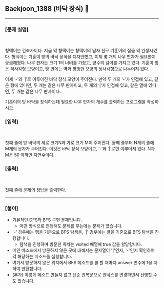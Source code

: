 ## Baekjoon_1388 (바닥 장식) 🚀
___


### **[문제 설명]**
<br>

형택이는 건축가이다. 지금 막 형택이는 형택이의 남자 친구 기훈이의 집을 막 완성시켰다. 형택이는 기훈이 방의 바닥 장식을 디자인했고, 이제 몇 개의 나무 판자가 필요한지 궁금해졌다. 나무 판자는 크기 1의 너비를 가졌고, 양수의 길이를 가지고 있다. 기훈이 방은 직사각형 모양이고, 방 안에는 벽과 평행한 모양의 정사각형으로 나누어져 있다.

이제 ‘-’와 ‘|’로 이루어진 바닥 장식 모양이 주어진다. 만약 두 개의 ‘-’가 인접해 있고, 같은 행에 있다면, 두 개는 같은 나무 판자이고, 두 개의 ‘|’가 인접해 있고, 같은 열에 있다면, 두 개는 같은 나무 판자이다.

기훈이의 방 바닥을 장식하는데 필요한 나무 판자의 개수를 출력하는 프로그램을 작성하시오.


### **[입력]**
<br>

첫째 줄에 방 바닥의 세로 크기N과 가로 크기 M이 주어진다. 둘째 줄부터 N개의 줄에 M개의 문자가 주어진다. 이것은 바닥 장식 모양이고, '-‘와 ’|‘로만 이루어져 있다. N과 M은 50 이하인 자연수이다.

### **[출력]**
<br>

첫째 줄에 문제의 정답을 출력한다.

___


### **[풀이]**

- 기본적인 DFS와 BFS 구현 문제입니다.
  - 어떤 방식으로 진행해도 문제를 푸는데는 문제가 없습니다.
- '-' 경우에는 행을 기준으로 BFS 탐색을, '|' 경우에는 열을 기준으로 BFS 탐색을 진행합니다.
  - 탐색을 진행하며 방문한 위치는 visited 배열에 true 값을 할당합니다.
- 메인 메소드에서 방문하지 않은 곳에 대해서는 문자열이 '|'인지, '-'인지 확인하여 각 해당하는 메소드를 실행합니다.
- 여기서 방문하지 않은 위치에서 BFS 메소드를 콜 할 때마다 answer 변수에 1을 더하여 반환합니다.
- (추가) 이렇게 메소드 만들지 않고 단순 반복문으로 인덱스를 변경하면서 진행할 수 도 있습니다.